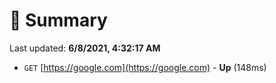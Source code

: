 # 📖 Summary
Last updated: **6/8/2021, 4:32:17 AM**

- `GET` [https://google.com](https://google.com) - **Up** (148ms)
